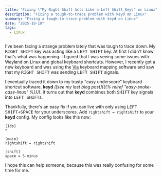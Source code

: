 ```yaml
---
title: "Fixing \"My Right Shift Acts Like a Left Shift Key\" on Linux"
description: "Fixing a tough-to-trace problem with keyd on Linux"
summary: "Fixing a tough-to-trace problem with keyd on Linux"
date: "2025-10-10"
tags:
  - Linux
---
```


I've been facing a strange problem lately that was tough to trace down. My <kbd>RIGHT SHIFT</kbd> key was acting like a <kbd>LEFT SHIFT</kbd> key. At first I didn't know that's what was happening. I figured that I was seeing some issues with Wayland on Linux and global keyboard shortcuts. However, I recently got a new keyboard and was using the [Via](https://caniusevia.com/) keyboard mapping software and saw that my <kbd>RIGHT SHIFT</kbd> was sending <kbd>LEFT SHIFT</kbd> signals.

I eventually traced it down to my trusty "easy underscore" keyboard shortcut software, **keyd** _([see my last blog post]({{% relref "easy-snake-case-linux" %}}))_. It turns out that **keyd** combines both <kbd>SHIFT</kbd> key signals into <kbd>LEFT SHIFT</kbd>s.

Thankfully, there's an easy fix if you can live with only using <kbd><kbd>LEFT SHIFT</kbd>+<kbd>SPACE</kbd></kbd> for your underscores. Add `rightshift = rightshift` to your **keyd** config. My config looks like this now:

```
[ids]
*

[main]
rightshift = rightshift

[shift]
space = S-minus
```

I hope this can help someone, because this was really confusing for some time for me.
